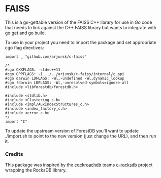 # FAISS

This is a go-gettable version of the FAISS C++ library for use in Go code
that needs to link against the C++ FAISS library but wants to integrate with
go get and go build.

To use in your project you need to import the package and set appropriate
cgo flag directives:

```cgo
import _ "github.com/arjunsk/c-faiss"

/*
#cgo CXXFLAGS: -std=c++11
#cgo CPPFLAGS: -I ../../arjunsk/c-faiss/internal/c_api
#cgo darwin LDFLAGS: -Wl,-undefined -Wl,dynamic_lookup
#cgo !darwin LDFLAGS: -Wl,-unresolved-symbols=ignore-all
#include <libforestdb/forestdb.h>

#include <stdlib.h>
#include <Clustering_c.h>
#include <impl/AuxIndexStructures_c.h>
#include <index_factory_c.h>
#include <error_c.h>
*/
import "C"
```



To update the upstream version of ForestDB you'll want to update ./import.sh
to point to the new version (just change the URL), and then run it.

### Credits

This package was inspired by the [cockroachdb](https://github.com/cockroachdb) teams
[c-rocksdb](https://github.com/cockroachdb/c-rocksdb) project wrapping the RocksDB library.